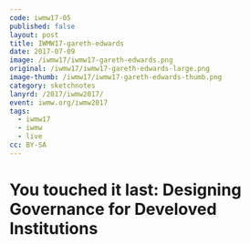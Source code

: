 ```yaml
---
code: iwmw17-05
published: false
layout: post
title: IWMW17-gareth-edwards
date: 2017-07-09
image: /iwmw17/iwmw17-gareth-edwards.png
original: /iwmw17/iwmw17-gareth-edwards-large.png
image-thumb: /iwmw17/iwmw17-gareth-edwards-thumb.png
category: sketchnotes
lanyrd: /2017/iwmw2017/
event: iwmw.org/iwmw2017
tags:
  - iwmw17
  - iwmw
  - live
cc: BY-SA
---
```


# You touched it last: Designing Governance for Develoved Institutions
